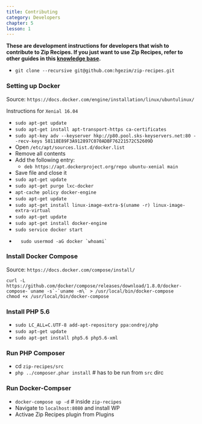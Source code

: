 ```yaml
---
title: Contributing
category: Developers
chapter: 5
lesson: 1
---
```


**These are development instructions for developers that wish to contribute to Zip Recipes. If you just want to use Zip Recipes, refer to other guides in this [knowledge base](https://www.ziprecipes.net/docs/).**

- `git clone --recursive git@github.com:hgezim/zip-recipes.git`

### Setting up Docker ###
Source: `https://docs.docker.com/engine/installation/linux/ubuntulinux/`

Instructions for `Xenial 16.04`

- `sudo apt-get update`
- `sudo apt-get install apt-transport-https ca-certificates`
- `sudo apt-key adv --keyserver hkp://p80.pool.sks-keyservers.net:80 --recv-keys 58118E89F3A912897C070ADBF76221572C52609D`
- Open `/etc/apt/sources.list.d/docker.list`
- Remove all contents
- Add the following entry:
	- `deb https://apt.dockerproject.org/repo ubuntu-xenial main`
- Save file and close it
- `sudo apt-get update`
- `sudo apt-get purge lxc-docker`
- `apt-cache policy docker-engine`
- `sudo apt-get update`
- `sudo apt-get install linux-image-extra-$(uname -r) linux-image-extra-virtual`
- `sudo apt-get update`
- `sudo apt-get install docker-engine`
- `sudo service docker start`
-       sudo usermod -aG docker `whoami`

### Install Docker Compose ###
Source: `https://docs.docker.com/compose/install/`

    curl -L https://github.com/docker/compose/releases/download/1.8.0/docker-compose-`uname -s`-`uname -m\` > /usr/local/bin/docker-compose
	chmod +x /usr/local/bin/docker-compose

### Install PHP 5.6 ###

- `sudo LC_ALL=C.UTF-8 add-apt-repository ppa:ondrej/php`
- `sudo apt-get update`
- `sudo apt-get install php5.6 php5.6-xml`

### Run PHP Composer ###

- cd `zip-recipes/src`
- `php ../composer.phar install` # has to be run from `src` dirc


### Run Docker-Compser ###

- `docker-compose up -d` # inside `zip-recipes`
- Navigate to `localhost:8080` and install WP
- Activae Zip Recipes plugin from Plugins
